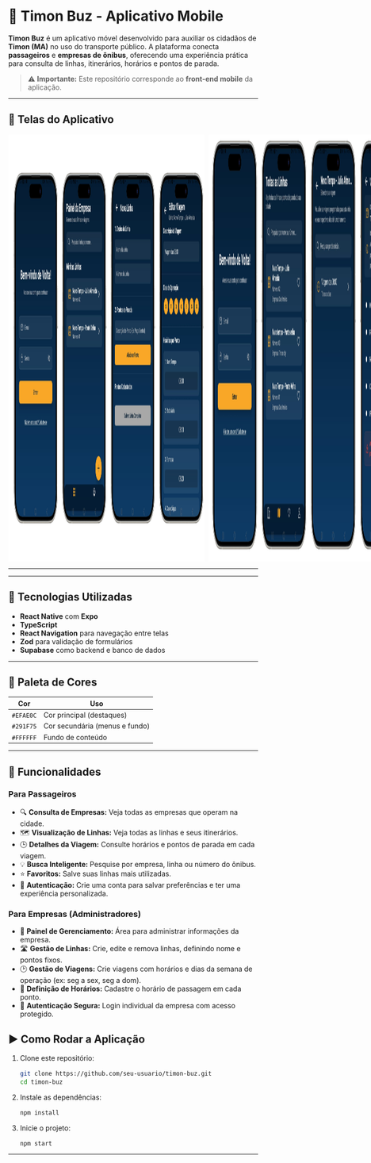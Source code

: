 
# 🚌 Timon Buz - Aplicativo Mobile

**Timon Buz** é um aplicativo móvel desenvolvido para auxiliar os cidadãos de **Timon (MA)** no uso do transporte público. A plataforma conecta **passageiros** e **empresas de ônibus**, oferecendo uma experiência prática para consulta de linhas, itinerários, horários e pontos de parada.

> ⚠️ **Importante:** Este repositório corresponde ao **front-end mobile** da aplicação.



---

## 📱 Telas do Aplicativo

<div style="display: flex;">
<img src="./assets/Captura de tela 2025-08-14 203740.png" alt="Tela Inicial" width="395" height="861" style="margin-right: 10px;"/>
<img src="./assets/Captura de tela 2025-08-14 203824.png" alt="Tela de Detalhes" width="395" height="861"/>
</div>

---


---

## 🚀 Tecnologias Utilizadas

- **React Native** com **Expo**
- **TypeScript**
- **React Navigation** para navegação entre telas
- **Zod** para validação de formulários
- **Supabase** como backend e banco de dados

---

## 🎨 Paleta de Cores

| Cor         | Uso                          |
|-------------|------------------------------|
| `#EFAE0C`   | Cor principal (destaques)     |
| `#291F75`   | Cor secundária (menus e fundo)|
| `#FFFFFF`   | Fundo de conteúdo             |

---

## 👥 Funcionalidades

### Para Passageiros

- 🔍 **Consulta de Empresas:** Veja todas as empresas que operam na cidade.
- 🗺️ **Visualização de Linhas:** Veja todas as linhas e seus itinerários.
- 🕒 **Detalhes da Viagem:** Consulte horários e pontos de parada em cada viagem.
- 💡 **Busca Inteligente:** Pesquise por empresa, linha ou número do ônibus.
- ⭐ **Favoritos:** Salve suas linhas mais utilizadas.
- 🔐 **Autenticação:** Crie uma conta para salvar preferências e ter uma experiência personalizada.

### Para Empresas (Administradores)

- 🧭 **Painel de Gerenciamento:** Área para administrar informações da empresa.
- 🛣️ **Gestão de Linhas:** Crie, edite e remova linhas, definindo nome e pontos fixos.
- 🕑 **Gestão de Viagens:** Crie viagens com horários e dias da semana de operação (ex: seg a sex, seg a dom).
- 📍 **Definição de Horários:** Cadastre o horário de passagem em cada ponto.
- 🔐 **Autenticação Segura:** Login individual da empresa com acesso protegido.

## ▶️ Como Rodar a Aplicação

1. Clone este repositório:
   ```bash
   git clone https://github.com/seu-usuario/timon-buz.git
   cd timon-buz
   ```

2. Instale as dependências:
   ```bash
   npm install
   ```

3. Inicie o projeto:
   ```bash
   npm start
   ```
   
---
